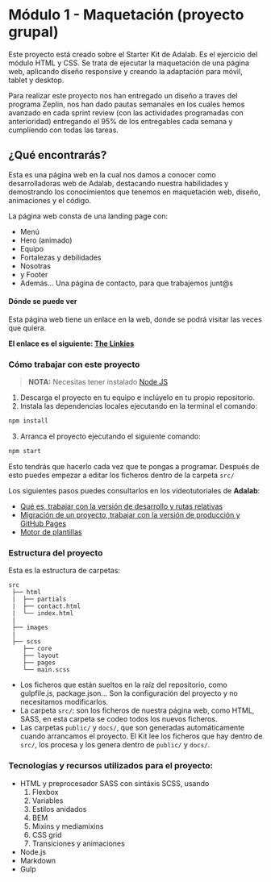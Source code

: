 # Módulo 1 - Maquetación (proyecto grupal)

Este proyecto está creado sobre el Starter Kit de Adalab. Es el ejercicio del módulo HTML y CSS. Se trata de ejecutar la maquetación de una página web, aplicando diseño responsive y creando la adaptación para móvil, tablet y desktop.

Para realizar este proyecto nos han entregado un diseño a traves del programa Zeplin, nos han dado pautas semanales en los cuales hemos avanzado en cada sprint review (con las actividades programadas con anterioridad) entregando el 95% de los entregables cada semana y cumpliendo con todas las tareas.

## ¿Qué encontrarás?

Esta es una página web en la cual nos damos a conocer como desarrolladoras web de Adalab, destacando nuestra habilidades y demostrando los conocimientos que tenemos en maquetación web, diseño, animaciones y el código.

La página web consta de una landing page con:

- Menú
- Hero (animado)
- Equipo
- Fortalezas y debilidades
- Nosotras
- y Footer
- Además... Una página de contacto, para que trabajemos junt@s

#### Dónde se puede ver

Esta página web tiene un enlace en la web, donde se podrá visitar las veces que quiera.

**El enlace es el siguiente: [The Linkies](http://beta.adalab.es/project-promo-n-module-1-team-2/)**

### Cómo trabajar con este proyecto

> **NOTA:** Necesitas tener instalado [Node JS](https://nodejs.org/)

1. Descarga el proyecto en tu equipo e inclúyelo en tu propio repositorio.
2. Instala las dependencias locales ejecutando en la terminal el comando:

```bash
npm install
```

3. Arranca el proyecto ejecutando el siguiente comando:

```bash
npm start
```

Esto tendrás que hacerlo cada vez que te pongas a programar. Después de esto puedes empezar a editar los ficheros dentro de la carpeta `src/`

Los siguientes pasos puedes consultarlos en los vídeotutoriales de **Adalab**:

- [Qué es, trabajar con la versión de desarrollo y rutas relativas](https://www.youtube.com/watch?v=XwvhXvBijos)
- [Migración de un proyecto, trabajar con la versión de producción y GitHub Pages](https://www.youtube.com/watch?v=qqGClcgt9Uc)
- [Motor de plantillas](https://www.youtube.com/watch?v=4GwXOJ045Zg)

### Estructura del proyecto

Esta es la estructura de carpetas:

```
src
 ├── html
 |  ├── partials
 |  ├── contact.html
 |  └── index.html
 |
 ├── images
 |
 ├── scss
    ├── core
    ├── layout
    ├── pages
    └── main.scss
```

- Los ficheros que están sueltos en la raíz del repositorio, como gulpfile.js, package.json... Son la configuración del proyecto y no necesitamos modificarlos.
- La carpeta `src/`: son los ficheros de nuestra página web, como HTML, SASS, en esta carpeta se codeo todos los nuevos ficheros.
- Las carpetas `public/` y `docs/`, que son generadas automáticamente cuando arrancamos el proyecto. El Kit lee los ficheros que hay dentro de `src/`, los procesa y los genera dentro de `public/` y `docs/`.

### Tecnologías y recursos utilizados para el proyecto:

- HTML y preprocesador SASS con sintáxis SCSS, usando
  1. Flexbox
  2. Variables
  3. Estilos anidados
  4. BEM
  5. Mixins y mediamixins
  6. CSS grid
  7. Transiciones y animaciones
- Node.js
- Markdown
- Gulp
